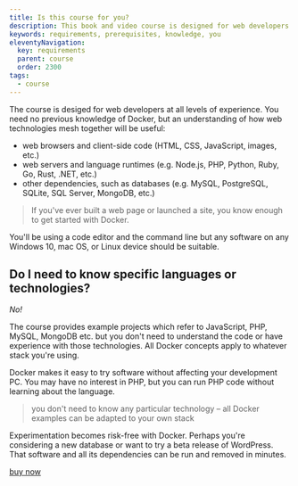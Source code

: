 ```yaml
---
title: Is this course for you?
description: This book and video course is designed for web developers with no previous knowledge of Docker.
keywords: requirements, prerequisites, knowledge, you
eleventyNavigation:
  key: requirements
  parent: course
  order: 2300
tags:
  - course
---
```


The course is desiged for web developers at all levels of experience. You need no previous knowledge of Docker, but an understanding of how web technologies mesh together will be useful:

* web browsers and client-side code (HTML, CSS, JavaScript, images, etc.)
* web servers and language runtimes (e.g. Node.js, PHP, Python, Ruby, Go, Rust, .NET, etc.)
* other dependencies, such as databases (e.g. MySQL, PostgreSQL, SQLite, SQL Server, MongoDB, etc.)

> If you've ever built a web page or launched a site, you know enough to get started with Docker.

You'll be using a code editor and the command line but any software on any Windows 10, mac OS, or Linux device should be suitable.


## Do I need to know specific languages or technologies?

*No!*

The course provides example projects which refer to JavaScript, PHP, MySQL, MongoDB etc. but you don't need to understand the code or have experience with those technologies. All Docker concepts apply to whatever stack you're using.

Docker makes it easy to try software without affecting your development PC. You may have no interest in PHP, but you can run PHP code without learning about the language.

> you don't need to know any particular technology &ndash; all Docker examples can be adapted to your own stack

Experimentation becomes risk-free with Docker. Perhaps you're considering a new database or want to try a beta release of WordPress. That software and all its dependencies can be run and removed in minutes.

<a class="button" href="{{ '/' | url }}">buy now</a>
